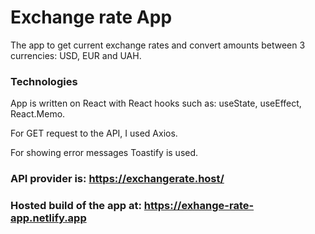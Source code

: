 # Exchange rate App

The app to get current exchange rates and convert amounts between 3 currencies: USD, EUR and UAH.

### Technologies

App is written on React with React hooks such as: useState, useEffect, React.Memo.

For GET request to the API, I used Axios.

For showing error messages Toastify is used.

### API provider is: https://exchangerate.host/

### Hosted build of the app at: https://exhange-rate-app.netlify.app